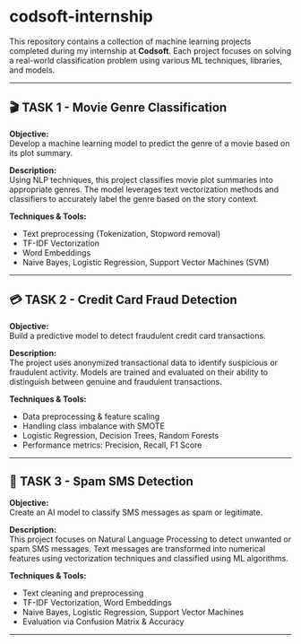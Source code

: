 # codsoft-internship

This repository contains a collection of machine learning projects completed during my internship at **Codsoft**. Each project focuses on solving a real-world classification problem using various ML techniques, libraries, and models.

---

## 🎬 TASK 1 - Movie Genre Classification

**Objective:**  
Develop a machine learning model to predict the genre of a movie based on its plot summary.

**Description:**  
Using NLP techniques, this project classifies movie plot summaries into appropriate genres. The model leverages text vectorization methods and classifiers to accurately label the genre based on the story context.

**Techniques & Tools:**  
- Text preprocessing (Tokenization, Stopword removal)  
- TF-IDF Vectorization  
- Word Embeddings  
- Naive Bayes, Logistic Regression, Support Vector Machines (SVM)

---

## 💳 TASK 2 - Credit Card Fraud Detection

**Objective:**  
Build a predictive model to detect fraudulent credit card transactions.

**Description:**  
The project uses anonymized transactional data to identify suspicious or fraudulent activity. Models are trained and evaluated on their ability to distinguish between genuine and fraudulent transactions.

**Techniques & Tools:**  
- Data preprocessing & feature scaling  
- Handling class imbalance with SMOTE  
- Logistic Regression, Decision Trees, Random Forests  
- Performance metrics: Precision, Recall, F1 Score

---

## 📩 TASK 3 - Spam SMS Detection

**Objective:**  
Create an AI model to classify SMS messages as spam or legitimate.

**Description:**  
This project focuses on Natural Language Processing to detect unwanted or spam SMS messages. Text messages are transformed into numerical features using vectorization techniques and classified using ML algorithms.

**Techniques & Tools:**  
- Text cleaning and preprocessing  
- TF-IDF Vectorization, Word Embeddings  
- Naive Bayes, Logistic Regression, Support Vector Machines  
- Evaluation via Confusion Matrix & Accuracy

---



